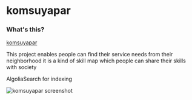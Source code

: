 komsuyapar
===============



### What's this? ###

[komsuyapar](https://komsuyapar.herokuapp.com/) 


This project enables people can find their service needs from their neighborhood it is a kind of skill map which people can share their skills with society


AlgoliaSearch for indexing


![komsuyapar screenshot]()

